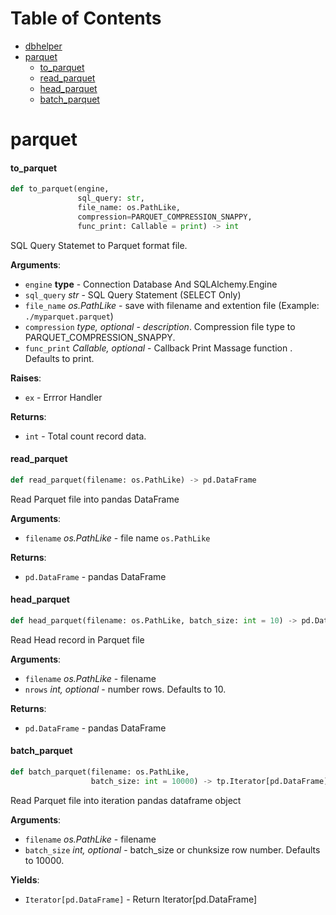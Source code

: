 # Table of Contents

* [dbhelper](https://attapon-th.github.io/dbhelper)
* [parquet](#parquet)
  * [to\_parquet](#parquet.to_parquet)
  * [read\_parquet](#parquet.read_parquet)
  * [head\_parquet](#parquet.head_parquet)
  * [batch\_parquet](#parquet.batch_parquet)

<a id="parquet"></a>

# parquet

<a id="parquet.to_parquet"></a>

#### to\_parquet

```python
def to_parquet(engine,
               sql_query: str,
               file_name: os.PathLike,
               compression=PARQUET_COMPRESSION_SNAPPY,
               func_print: Callable = print) -> int
```

SQL Query Statemet to Parquet format file.

**Arguments**:

- `engine` __type__ - Connection Database And SQLAlchemy.Engine
- `sql_query` _str_ - SQL Query Statement (SELECT Only)
- `file_name` _os.PathLike_ - save with filename and extention file (Example: `./myparquet.parquet`)
- `compression` __type_, optional_ - _description_. Compression file type to PARQUET_COMPRESSION_SNAPPY.
- `func_print` _Callable, optional_ - Callback Print Massage function . Defaults to print.
  

**Raises**:

- `ex` - Errror Handler
  

**Returns**:

- `int` - Total count record data.

<a id="parquet.read_parquet"></a>

#### read\_parquet

```python
def read_parquet(filename: os.PathLike) -> pd.DataFrame
```

Read Parquet file into pandas DataFrame

**Arguments**:

- `filename` _os.PathLike_ - file name `os.PathLike`
  

**Returns**:

- `pd.DataFrame` - pandas DataFrame

<a id="parquet.head_parquet"></a>

#### head\_parquet

```python
def head_parquet(filename: os.PathLike, batch_size: int = 10) -> pd.DataFrame
```

Read Head record in Parquet file

**Arguments**:

- `filename` _os.PathLike_ - filename
- `nrows` _int, optional_ - number rows. Defaults to 10.
  

**Returns**:

- `pd.DataFrame` - pandas DataFrame

<a id="parquet.batch_parquet"></a>

#### batch\_parquet

```python
def batch_parquet(filename: os.PathLike,
                  batch_size: int = 10000) -> tp.Iterator[pd.DataFrame]
```

Read Parquet file into iteration pandas dataframe object

**Arguments**:

- `filename` _os.PathLike_ - filename
- `batch_size` _int, optional_ - batch_size or chunksize row number. Defaults to 10000.
  

**Yields**:

- `Iterator[pd.DataFrame]` - Return  Iterator[pd.DataFrame]

